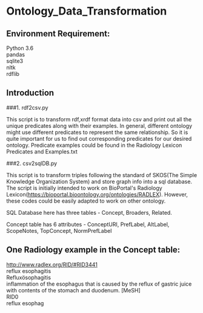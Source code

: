 # Ontology_Data_Transformation

## Environment Requirement:
Python 3.6<br/>  pandas<br/>  sqlite3<br/> nltk<br/>  rdflib

## Introduction

###1. rdf2csv.py

This script is to transform rdf,xrdf format data into csv and print out all the unique predicates along with their examples. In general, different ontology might use different predicates to represent the same relationship. So it is quite important for us to find out corresponding predicates for our desired ontology. Predicate examples could be found in the Radiology Lexicon Predicates and Examples.txt

###2. csv2sqlDB.py

This script is to transform triples following the standard of SKOS(The Simple Knowledge Organization System) and store graph info into a sql database. The script is initially intended to work on BioPortal's Radiology Lexicon(https://bioportal.bioontology.org/ontologies/RADLEX). However, these codes could be easily adapted to work on other ontology.

SQL Database here has three tables - Concept, Broaders, Related.

Concept table has 6 attributes - ConceptURI, PrefLabel, AltLabel, ScopeNotes, TopConcept, NormPrefLabel

## One Radiology example in the Concept table:

http://www.radlex.org/RID/#RID3441<br/>
reflux esophagitis<br/>
Refluxösophagitis<br/>
inflammation of the esophagus that is caused by the reflux of gastric juice with contents of the stomach and duodenum. [MeSH]<br/>
RID0<br/>
reflux esophag


